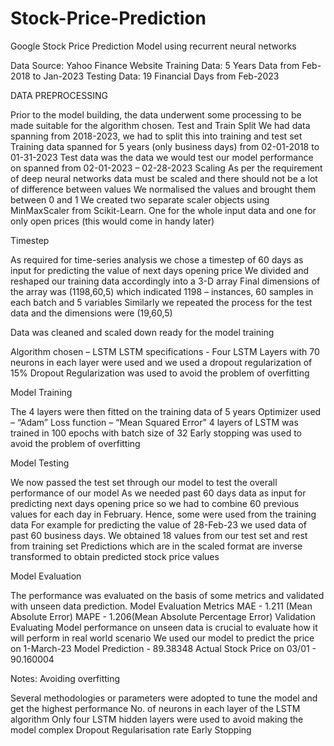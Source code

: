 # Stock-Price-Prediction
Google Stock Price Prediction Model using recurrent neural networks

Data Source: Yahoo Finance Website 
Training Data: 5 Years Data from Feb-2018 to Jan-2023
Testing Data: 19 Financial Days from Feb-2023

DATA PREPROCESSING

Prior to the model building, the data underwent some processing to be made suitable for the algorithm chosen.
Test and Train Split
We had data spanning from 2018-2023, we had to split this into training and test set
Training data spanned for 5 years (only business days) from 02-01-2018 to 01-31-2023
Test data was the data we would test our model performance on spanned from 02-01-2023 – 02-28-2023
Scaling
As per the requirement of deep neural networks data must be scaled and there should not be a lot of difference between values 
We normalised the values and brought them between 0 and 1
We created two separate scaler objects using MinMaxScaler from Scikit-Learn. One for the whole input data and one for only open prices (this would come in handy later)

Timestep

As required for time-series analysis we chose a timestep of 60 days as input for predicting the value of next days opening price
We divided and reshaped our training data accordingly into a 3-D array
Final dimensions of the array was (1198,60,5) which indicated 1198 – instances, 60 samples in each batch and 5 variables
Similarly we repeated the process for the test data and the dimensions were (19,60,5)

Data was cleaned and scaled down ready for the model training


Algorithm chosen – LSTM
LSTM specifications - Four LSTM Layers with 70 neurons in each layer were used and we used a dropout regularization of 15% 
Dropout Regularization was used to avoid the problem of overfitting

Model Training

The 4 layers were then fitted on the training data of 5 years
Optimizer used – “Adam”
Loss function – “Mean Squared Error”
4 layers of LSTM was trained in 100 epochs with  batch size of 32
Early stopping was  used to avoid the problem of overfitting

Model Testing 

We now passed the test set through our model to test the overall performance of our model 
As we needed past 60 days data as input for predicting next days opening price so we had to combine 60 previous values for each day in February. Hence, some were used from the training data
For example for predicting the value of 28-Feb-23 we used data of past 60 business days. We obtained 18 values from our test set and rest from training set 
Predictions which are in the scaled format are inverse transformed to obtain predicted stock price values 

Model Evaluation 

The performance was evaluated on the basis of some metrics and validated with unseen data prediction.
Model Evaluation Metrics
MAE - 1.211 (Mean Absolute Error)
MAPE -  1.206(Mean Absolute Percentage Error)
Validation 
Evaluating Model performance on unseen data is crucial to evaluate how it will perform in real world scenario
We used our model to predict the price on 1-March-23
Model Prediction - 89.38348
Actual Stock Price on 03/01 -  90.160004


Notes: Avoiding overfitting

Several methodologies or parameters were adopted to tune the model and get the highest performance
No. of neurons in each layer of the LSTM algorithm 
Only four LSTM hidden layers were used to avoid making the model complex
Dropout Regularisation rate 
Early Stopping 









